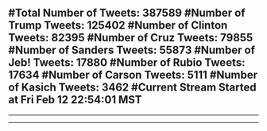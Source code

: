 #Total Number of Tweets: 387589 
#Number of Trump Tweets: 125402
#Number of Clinton Tweets: 82395
#Number of Cruz Tweets: 79855
#Number of Sanders Tweets: 55873
#Number of Jeb! Tweets: 17880
#Number of Rubio Tweets: 17634
#Number of Carson Tweets: 5111
#Number of Kasich Tweets: 3462
#Current Stream Started at Fri Feb 12 22:54:01 MST
---
---
---
